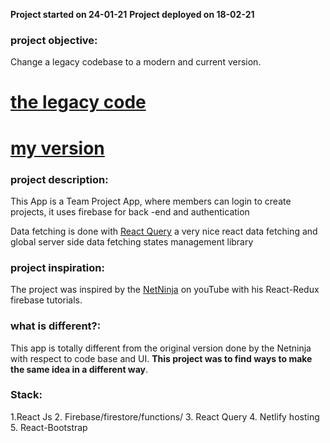 **Project started on 24-01-21**
**Project deployed on 18-02-21**

### project objective:
Change a legacy codebase to a modern and current version.
# [the legacy code](https://github.com/iamshaunjp/React-Redux-Firebase-App)

# [my version](https://github.com/alexotoo/project-app) 


### project description:

This App is a Team Project App, where members can login to create projects, it uses firebase for back
-end and authentication

Data fetching is done with [React Query](https://react-query.tanstack.com/) a very nice react data fetching and global server side data fetching states management library

### project inspiration:

The project was inspired by the [NetNinja](https://github.com/iamshaunjp) on youTube with his React-Redux firebase tutorials.

### what is different?:

This app is totally different from the original version done by the Netninja with respect to code base and UI. **This project was to find ways to make the same idea in a different way**.

### Stack:

1.React Js 2. Firebase/firestore/functions/ 3. React Query 4. Netlify hosting 5. React-Bootstrap
